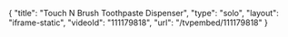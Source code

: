 {
    "title": "Touch N Brush Toothpaste Dispenser",
    "type": "solo",
    "layout": "iframe-static",
    "videoId": "111179818",
    "url": "\/tvpembed\/111179818"
}